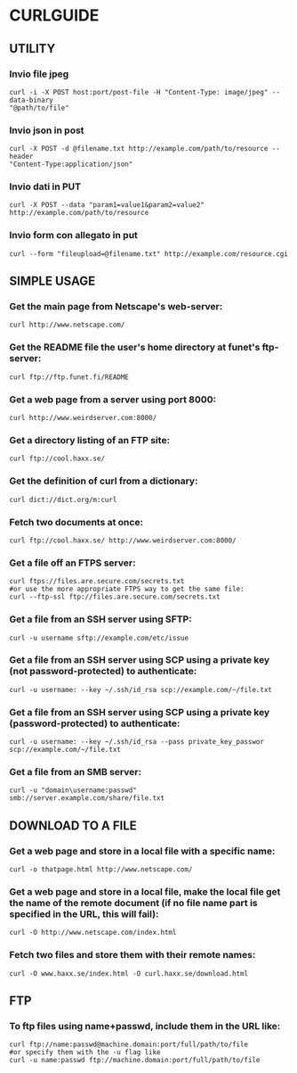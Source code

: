 # CURLGUIDE
## UTILITY
### Invio file jpeg
    curl -i -X POST host:port/post-file -H "Content-Type: image/jpeg" --data-binary
    "@path/to/file"

### Invio json in post
    curl -X POST -d @filename.txt http://example.com/path/to/resource --header
    "Content-Type:application/json"

### Invio dati in PUT
    curl -X POST --data "param1=value1&param2=value2" http://example.com/path/to/resource

### Invio form con allegato in put
    curl --form "fileupload=@filename.txt" http://example.com/resource.cgi


## SIMPLE USAGE
### Get the main page from Netscape's web-server:
    curl http://www.netscape.com/
 
### Get the README file the user's home directory at funet's ftp-server:
    curl ftp://ftp.funet.fi/README
 
### Get a web page from a server using port 8000:
    curl http://www.weirdserver.com:8000/
 
### Get a directory listing of an FTP site:
    curl ftp://cool.haxx.se/
 
### Get the definition of curl from a dictionary:
    curl dict://dict.org/m:curl
 
### Fetch two documents at once:
    curl ftp://cool.haxx.se/ http://www.weirdserver.com:8000/
 
### Get a file off an FTPS server:
    curl ftps://files.are.secure.com/secrets.txt
    #or use the more appropriate FTPS way to get the same file:
    curl --ftp-ssl ftp://files.are.secure.com/secrets.txt
 
### Get a file from an SSH server using SFTP:
    curl -u username sftp://example.com/etc/issue
 
### Get a file from an SSH server using SCP using a private key (not password-protected) to authenticate:
    curl -u username: --key ~/.ssh/id_rsa scp://example.com/~/file.txt
 
### Get a file from an SSH server using SCP using a private key (password-protected) to authenticate:
    curl -u username: --key ~/.ssh/id_rsa --pass private_key_passwor scp://example.com/~/file.txt
 
### Get a file from an SMB server:
    curl -u "domain\username:passwd" smb://server.example.com/share/file.txt
 
 
## DOWNLOAD TO A FILE
 
### Get a web page and store in a local file with a specific name:
    curl -o thatpage.html http://www.netscape.com/
 
### Get a web page and store in a local file, make the local file get the name of the remote document (if no file name part is specified in the URL, this will fail):
    curl -O http://www.netscape.com/index.html
 
### Fetch two files and store them with their remote names:
    curl -O www.haxx.se/index.html -O curl.haxx.se/download.html
 

## FTP
 
### To ftp files using name+passwd, include them in the URL like:
    curl ftp://name:passwd@machine.domain:port/full/path/to/file
    #or specify them with the -u flag like
    curl -u name:passwd ftp://machine.domain:port/full/path/to/file
 
